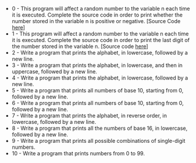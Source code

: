 * 0 - This program will affect a random number to the variable n each time it is executed. Complete the source code in order to print whether the number stored in the variable n is positive or negative. [Source Code [here](https://github.com/holbertonschool/0x01.c/blob/master/1-last_digit_c)]
* 1 - This program will affect a random number to the variable n each time it is executed. Complete the source code in order to print the last digit of the number stored in the variable n.  [Source code [here](https://github.com/holbertonschool/0x01.c/blob/master/1-last_digit_c)]
* 2 - Write a program that prints the alphabet, in lowercase, followed by a new line.
* 3 - Write a program that prints the alphabet, in lowercase, and then in uppercase, followed by a new line.
* 4 - Write a program that prints the alphabet, in lowercase, followed by a new line.
* 5 - Write a program that prints all numbers of base 10, starting from 0, followed by a new line.
* 6 - Write a program that prints all numbers of base 10, starting from 0, followed by a new line.
* 7 - Write a program that prints the alphabet, in reverse order, in lowercase, followed by a new line.
* 8 - Write a program that prints all the numbers of base 16, in lowercase, followed by a new line.
* 9 - Write a program that prints all possible combinations of single-digit numbers.
* 10 - Write a program that prints numbers from 0 to 99.
